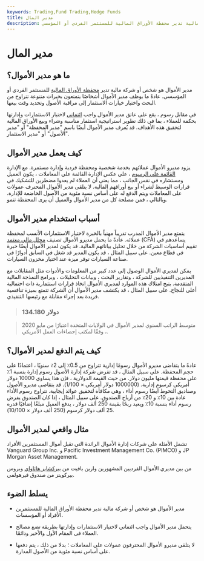 ```yaml
---
keywords: Trading,Fund Trading,Hedge Funds
title: مدير المال
description: مدير الأموال هو شخص أو شركة مالية تدير محفظة الأوراق المالية للمستثمر الفردي أو المؤسسي.
---
```


# مدير المال
## ما هو مدير الأموال؟

مدير الأموال هو شخص أو شركة مالية تدير [محفظة الأوراق المالية](/portfolio) للمستثمر الفردي أو المؤسسي. عادةً ما يوظف مدير الأموال أشخاصًا يتمتعون بخبرات متنوعة تتراوح من البحث واختيار خيارات الاستثمار إلى مراقبة الأصول وتحديد وقت بيعها.

في مقابل رسوم ، يقع على عاتق مدير الأموال واجب [ائتماني](/fiduciary) لاختيار الاستثمارات وإدارتها بحكمة للعملاء ، بما في ذلك تطوير استراتيجية استثمار مناسبة وشراء وبيع الأوراق المالية لتحقيق هذه الأهداف. قد يُعرف مدير الأموال أيضًا باسم "مدير المحفظة" أو "مدير الأصول" أو "مدير الاستثمار".

## كيف يعمل مدير الأموال

يزود مديرو الأموال عملائهم بخدمة شخصية ومحفظة فردية وإدارة مستمرة. مع الإدارة [القائمة على الرسوم](/feebasedinvestment) ، على عكس الإدارة القائمة على المعاملات ، يكون العميل ومستشاره في نفس الجانب ، مما يعني أن العملاء لم يعدوا مضطرين للتشكيك في قرارات الوسيط لشراء أو بيع أوراقهم المالية. لا يتلقى مدير الأموال المحترف عمولات على المعاملات ويتم الدفع له على أساس نسبة مئوية من الأصول الخاضعة للإدارة. وبالتالي ، فمن مصلحة كل من مدير الأموال والعميل أن يرى المحفظة تنمو.

## أسباب استخدام مدير الأموال

يتمتع مدير الأموال المدرب تدريباً مهنياً بالخبرة لاختيار الاستثمارات الأنسب لمحفظة عملائه. عادةً ما يحمل مديرو الأموال تصنيف [محلل مالي معتمد](/cfa) (CFA) يساعدهم في تقييم أساسيات الشركة من خلال تحليل بياناتهم المالية. قد يكون لمدير الأموال أيضًا خبرة في قطاع معين. على سبيل المثال ، قد يكون المدير قد شغل في السابق أدوارًا في صناعة السيارات توفر ميزة عند اختيار مخزون السيارات.

يمكن لمديري الأموال الوصول إلى عدد كبير من المعلومات والأدوات مثل المقابلات مع المديرين التنفيذيين للشركة ، وتقارير البحث ، وبيانات التحليلات ، وبرامج النمذجة المالية المتقدمة. يتيح امتلاك هذه الموارد لمديري الأموال اتخاذ قرارات استثمارية ذات احتمالية أعلى للنجاح. على سبيل المثال ، قد يكتشف مدير الأموال أن الشركة تتمتع بميزة تنافسية فريدة بعد إجراء مقابلة مع رئيسها التنفيذي.

> ### 134.180 دولار

> متوسط الراتب السنوي لمدير الأموال في الولايات المتحدة اعتبارًا من مايو 2020 ، وفقًا لمكتب إحصاءات العمل الأمريكي.

>

## كيف يتم الدفع لمدير الأموال؟

عادةً ما يتقاضى مديرو الأموال رسومًا إدارية تتراوح من 0.5٪ إلى 2٪ سنويًا ، اعتمادًا على حجم المحفظة. على سبيل المثال ، قد تفرض شركة إدارة الأصول رسوم إدارة بنسبة 1٪ على محفظة قيمتها مليون دولار. من حيث القيمة الدولارية ، فإن هذا يساوي 10000 دولار أمريكي كرسوم إدارية. (1000000 دولار أمريكي × 1/100). قد يتقاضى مديرو الأصول وصناديق التحوط أيضًا رسوم أداء ، وهي مكافأة لتحقيق عوائد إيجابية. تتراوح رسوم الأداء عادة بين 10٪ و 20٪ من أرباح الصندوق. على سبيل المثال ، إذا كان الصندوق يفرض رسوم أداء بنسبة 10٪ ويعيد ربحًا بقيمة 250 ألف دولار ، يدفع العميل مبلغًا إضافيًا قدره 25 ألف دولار كرسوم (250 ألف دولار × 10/100).

## مثال واقعي لمدير الأموال

تشمل الأمثلة على شركات إدارة الأموال الرائدة التي تقبل أموال المستثمرين الأفراد Vanguard Group Inc. و Pacific Investment Management Co. (PIMCO) و JP Morgan Asset Management.

من بين مديري الأموال الفرديين المشهورين وارين بافيت من [بيركشاير هاثاواي](/berkshire-hathaway) وبروس بيركويتز من صندوق فيرهولمي.

## يسلط الضوء

- مدير الأموال هو شخص أو شركة مالية تدير محفظة الأوراق المالية للمستثمرين الأفراد أو المؤسسات.

- يتحمل مدير الأموال واجب ائتماني لاختيار الاستثمارات وإدارتها بطريقة تضع مصالح العملاء في المقام الأول والأخير ودائمًا.

- لا يتلقى مديرو الأموال المحترفون عمولات على المعاملات ؛ بدلا من ذلك ، يتم دفعها على أساس نسبة مئوية من الأصول المدارة.

